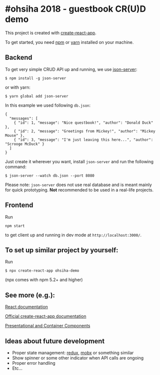 # \#ohsiha 2018 - guestbook CR(U)D demo


This project is created with [create-react-app](https://github.com/facebook/create-react-app).

To get started, you need [npm](http://npmjs.com/) or [yarn](https://yarnpkg.com/) installed on your machine.

## Backend
To get very simple CRUD API up and running, we use [json-server](https://github.com/typicode/json-server):


```
$ npm install -g json-server
```
or with yarn:
```
$ yarn global add json-server
```

In this example we used following `db.json`:
```
{
  "messages": [
    { "id": 1, "message": "Nice questbook!", "author": "Donald Duck" },
    { "id": 2, "message": "Greetings from Mickey!", "author": "Mickey Mouse" },
    { "id": 3, "message": "I'm just leaving this here...", "author": "Scrooge McDuck" }
  ]
}
```

Just create it wherever you want, install `json-server` and run the following command:

```
$ json-server --watch db.json --port 8080
```

Please note: `json-server` does not use real database and is meant mainly for quick prototyping. **Not** recommended to be used in a real-life projects.

## Frontend

Run
```
npm start
```
to get client up and running in dev mode at `http://localhost:3000/`.


## To set up similar project by yourself:
Run

```
$ npx create-react-app ohsiha-demo
```

(npx comes with npm 5.2+ and higher)

## See more (e.g.):
[React documentation](https://reactjs.org/)

[Official create-react-app documentation](https://github.com/facebook/create-react-app)

[Presentational and Container Components](https://medium.com/@dan_abramov/smart-and-dumb-components-7ca2f9a7c7d0)

## Ideas about future development
- Proper state management: [redux](https://redux.js.org/), [mobx](https://github.com/mobxjs/mobx) or something similar
- Show spinner or some other indicator when API calls are ongoing
- Proper error handling
- Etc...
